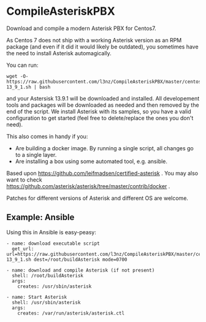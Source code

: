# CompileAsteriskPBX

Download and compile a modern Asterisk PBX for Centos7.

As Centos 7 does not ship with a working Asterisk version as an RPM package
(and even if it did it would likely be outdated), you sometimes have the need to
install Asterisk automagically.

You can run:

	wget -O- https://raw.githubusercontent.com/l3nz/CompileAsteriskPBX/master/centos7/compileAsterisk-13_9_1.sh | bash

and your Astersisk 13.9.1 will be downloaded and installed. All developement tools and packages will
be downloaded as needed and then removed by the end of the script. We install Asterisk with its samples,
so you have a valid configuration to get started (feel free to delete/replace the ones you don't need).

This also comes in handy if you:

* Are building a docker image. By running a single script, all changes go to a single layer.
* Are installing a box using some automated tool, e.g. ansible.

Based upon https://github.com/leifmadsen/certified-asterisk . You may also
want to check https://github.com/asterisk/asterisk/tree/master/contrib/docker .

Patches for different versions of Asterisk and different OS are welcome.

## Example: Ansible

Using this in Ansible is easy-peasy:

    - name: download executable script
      get_url: url=https://raw.githubusercontent.com/l3nz/CompileAsteriskPBX/master/centos7/compileAsterisk-13_9_1.sh dest=/root/buildAsterisk mode=0700
      
    - name: download and compile Asterisk (if not present)
      shell: /root/buildAsterisk
      args:
        creates: /usr/sbin/asterisk

    - name: Start Asterisk 
      shell: /usr/sbin/asterisk
      args:
        creates: /var/run/asterisk/asterisk.ctl



